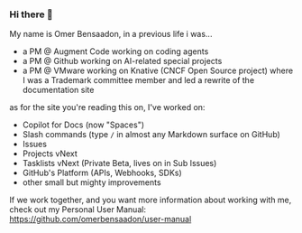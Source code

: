 ### Hi there 👋

My name is Omer Bensaadon, in a previous life i was...

* a PM @ Augment Code working on coding agents
* a PM @ Github working on AI-related special projects
* a PM @ VMware working on Knative (CNCF Open Source project) where I was a Trademark committee member and led a rewrite of the documentation site


as for the site you're reading this on, I've worked on:

* Copilot for Docs (now "Spaces")
* Slash commands (type `/` in almost any Markdown surface on GitHub) 
* Issues
* Projects vNext
* Tasklists vNext (Private Beta, lives on in Sub Issues)
* GitHub's Platform (APIs, Webhooks, SDKs)
* other small but mighty improvements

If we work together, and you want more information about working with me, check out my Personal User Manual: https://github.com/omerbensaadon/user-manual
